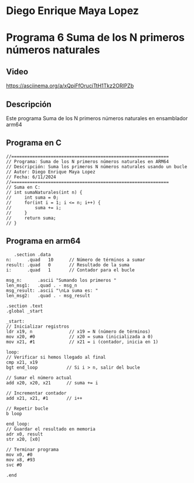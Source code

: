 # Diego Enrique Maya Lopez
# Programa 6 Suma de los N primeros números naturales

## Video
https://asciinema.org/a/xQpiFfOruciTtH1Tkz2ORlPZb

## Descripción
Este programa Suma de los N primeros números naturales en ensamblador arm64
## Programa en C

    //============================================================
    // Programa: Suma de los N primeros números naturales en ARM64
    // Descripción: Suma los primeros N números naturales usando un bucle
    // Autor: Diego Enrique Maya Lopez
    // Fecha: 6/11/2024
    //============================================================
    // Suma en C:
    // int sumaNaturales(int n) {
    //     int suma = 0;
    //     for(int i = 1; i <= n; i++) {
    //         suma += i;
    //     }
    //     return suma;
    // }

## Programa en arm64
       .section .data
    n:      .quad   10      // Número de términos a sumar
    result: .quad   0       // Resultado de la suma
    i:      .quad   1       // Contador para el bucle

    msg_n:      .ascii "Sumando los primeros "
    len_msg1:   .quad . - msg_n
    msg_result: .ascii "\nLa suma es: "
    len_msg2:   .quad . - msg_result

    .section .text
    .global _start

    _start:
    // Inicializar registros
    ldr x19, n              // x19 = N (número de términos)
    mov x20, #0             // x20 = suma (inicializada a 0)
    mov x21, #1             // x21 = i (contador, inicia en 1)

    loop:
    // Verificar si hemos llegado al final
    cmp x21, x19           
    bgt end_loop           // Si i > n, salir del bucle

    // Sumar el número actual
    add x20, x20, x21      // suma += i
    
    // Incrementar contador
    add x21, x21, #1       // i++
    
    // Repetir bucle
    b loop

    end_loop:
    // Guardar el resultado en memoria
    adr x0, result
    str x20, [x0]

    // Terminar programa
    mov x0, #0              
    mov x8, #93             
    svc #0                  

    .end
